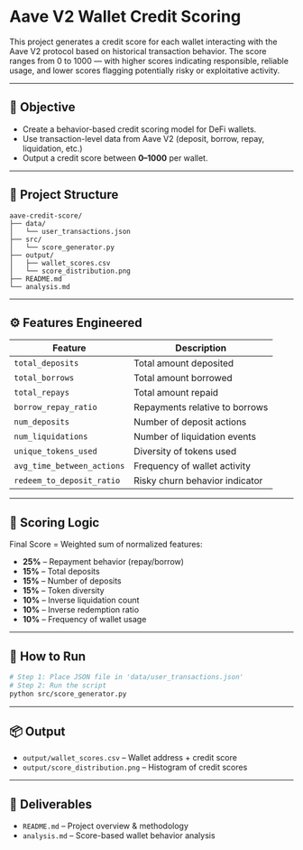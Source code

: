 # Aave V2 Wallet Credit Scoring

This project generates a credit score for each wallet interacting with the Aave V2 protocol based on historical transaction behavior. The score ranges from 0 to 1000 — with higher scores indicating responsible, reliable usage, and lower scores flagging potentially risky or exploitative activity.

---

## 🚀 Objective

- Create a behavior-based credit scoring model for DeFi wallets.
- Use transaction-level data from Aave V2 (deposit, borrow, repay, liquidation, etc.)
- Output a credit score between **0–1000** per wallet.

---

## 📂 Project Structure

```
aave-credit-score/
├── data/
│   └── user_transactions.json
├── src/
│   └── score_generator.py
├── output/
│   ├── wallet_scores.csv
│   └── score_distribution.png
├── README.md
└── analysis.md
```

---

## ⚙️ Features Engineered

| Feature | Description |
|--------|-------------|
| `total_deposits` | Total amount deposited |
| `total_borrows` | Total amount borrowed |
| `total_repays` | Total amount repaid |
| `borrow_repay_ratio` | Repayments relative to borrows |
| `num_deposits` | Number of deposit actions |
| `num_liquidations` | Number of liquidation events |
| `unique_tokens_used` | Diversity of tokens used |
| `avg_time_between_actions` | Frequency of wallet activity |
| `redeem_to_deposit_ratio` | Risky churn behavior indicator |

---

## 🧮 Scoring Logic

Final Score = Weighted sum of normalized features:

- **25%** – Repayment behavior (repay/borrow)
- **15%** – Total deposits
- **15%** – Number of deposits
- **15%** – Token diversity
- **10%** – Inverse liquidation count
- **10%** – Inverse redemption ratio
- **10%** – Frequency of wallet usage

---

## 🧪 How to Run

```bash
# Step 1: Place JSON file in 'data/user_transactions.json'
# Step 2: Run the script
python src/score_generator.py
```

---

## 📦 Output

- `output/wallet_scores.csv` – Wallet address + credit score
- `output/score_distribution.png` – Histogram of credit scores

---

## 📄 Deliverables

- `README.md` – Project overview & methodology
- `analysis.md` – Score-based wallet behavior analysis